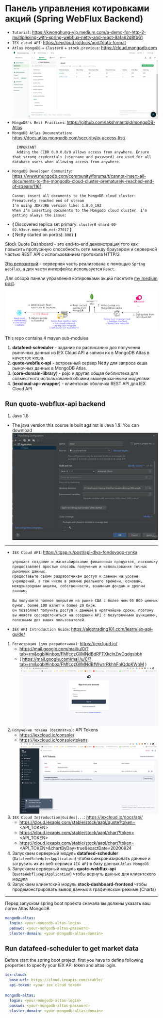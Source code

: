 # Панель управления котировками акций (Spring WebFlux Backend)

* `Tutorial`: https://kwonghung-yip.medium.com/a-demo-for-http-2-multiplexing-with-spring-webflux-netty-and-react-9a1a62d8fb61
* `IEX cloud API`: https://iexcloud.io/docs/api/#data-format
* `Atlas MongoDB` + `Cluster0` + `stock.previous`: https://cloud.mongodb.com
  ![Screenshot-1](screenshot_1.png)
* `MongoDB's Best Practices`: https://github.com/lakshmantgld/mongoDB-Atlas
* `MongoDB Atlas Documentation`: https://docs.atlas.mongodb.com/security/ip-access-list/
  ```text
    IMPORTANT
    Adding the CIDR 0.0.0.0/0 allows access from anywhere. Ensure that strong credentials (username and password) are used for all database users when allowing access from anywhere.
  ```
* `MongoDB Developer Community`: https://www.mongodb.com/community/forums/t/cannot-insert-all-documents-to-the-mongodb-cloud-cluster-prematurely-reached-end-of-stream/1161
  ```text
  Cannot insert all documents to the MongoDB cloud cluster: Prematurely reached end of stream
  I’m using JDK/JRE version like: 1.8.0_192
  When I’m inserting documents to the Mongodb cloud cluster, I’m getting always the issue:
  ```
* **(** Discovered replica set primary: `cluster0-shard-00-02.h3xur.mongodb.net:27017` **)**
* **(** Netty started on port(s): `8081` **)**

Stock Quote Dashboard - это end-to-end демонстрация того как повысить пропускную способность сети между браузером и серверной частью REST API с использованием протокола HTTP/2.

[Это репозитрий](https://github.com/kwonghung-YIP/stock-dashboard-frontend) - сервернвя часть реализована с помощью `Spring WebFlux`, а для части интерфейса используется `React`.


Для обзора панели управления котировками акций посетите [my medium post](https://kwonghung-yip.medium.com/a-demo-for-http-2-multiplexing-with-spring-webflux-netty-and-react-9a1a62d8fb61?sk=eda397c3fcd1a8dd39597bbcb863de71).

![Architecture](architecture.png)

This repo contains 4 maven sub-modules
1. **datafeed-scheduler** - задание по расписанию для получения рыночных данных из IEX Cloud API и записи их в MongoDB Altas в качестве кеша.
2. **quote-webflux-api** - встроенный сервер Netty для запроса кеша рыночных данных в MongoDB Atlas.
3. (**core-domain-library**) - pojo и другая общая библиотека для совместного использования обоими вышеуказанными модулями
4. (**iexcloud-api-wrapper**) - клиентская оболочка REST API для IEX Cloud API

## Run quote-webflux-api backend

1. Java 1.8

* The java version this course is built against is Java 1.8. You can download
  ![Screenshot-2](screenshot_2.png)


---

* `IEX Cloud API`: https://itgap.ru/post/api-dlya-fondovogo-rynka
  ```text
  упрощает создание и масштабирование финансовых продуктов, поскольку предоставляет простые способы получения и использования точных рыночных данных.
  Предоставьте своим разработчикам доступ к данным на уровне учреждений, в том числе в режиме реального времени, основам, международным акциям, собственности, взаимным фондам и другим данным.
  
  Вы получаете полное покрытие на рынке США с более чем 95 000 ценных бумаг, более 100 валют и более 20 бирж.
  Он позволяет получить доступ к данным в кратчайшие сроки, поэтому вы можете сосредоточиться на создании API с безупречными функциями, полезными для ваших пользователей.
  ```
* `IEX API Introduction Guide`: https://algotrading101.com/learn/iex-api-guide/
1. `Регистрация (для разработчика)`: https://iexcloud.io/
   * https://mail.google.com/mail/u/0/?tab=rm&ogbl#inbox/FMfcgzGllMNdBdRFTXkclnZwCqdgsbbh
   * ( https://mail.google.com/mail/u/0/?tab=rm&ogbl#inbox/FMfcgzGllMNdBfWwrrRkhhFnlQdpKWhM )
   ![skmets@gmail.com | a1l9i7e8n](screenshot_6.png)
2. `Получение токена (бесплатно)`: API Tokens
   * https://iexcloud.io/console/
   * https://iexcloud.io/console/tokens
     ![pk_9307e2b4c282427ea29f083ccb31bde4](screenshot_7.png)
3. `IEX Cloud Introduction|Guides|...`: https://iexcloud.io/docs/api/
   * https://cloud.iexapis.com/stable/stock/aapl/quote?token=<API_TOKEN>
   * https://cloud.iexapis.com/stable/stock/aapl/chart?token=<API_TOKEN>
   * https://cloud.iexapis.com/stable/stock/aapl/chart?token=<API_TOKEN>&chartByDay=true&exactDate=20200924
4. Запускаем серверный модуль **datafeed-scheduler** (`DatafeedSchedulerApplication`) чтобы синхронизировать данные и загрузить их из веб-сервиса `IEX API` в базу данных `Atlas MongoDB`
5. Запускаем серверный модуль **quote-webflux-api** (`QuoteWebfluxApiApplication`) чтобы вернуть данные для клиентского модуля 
6. Запускаем клиентский модуль **stock-dashboard-frontend** чтобы продемонстрировать вывод данных в графическом режиме (Charts)


---

Перед запуском spring boot проекта сначала вы должны указать ваш логин Altas MongoDB.

```yaml
mongodb-altas:
  login: <your-mongodb-altas-login>
  passwd: <your-mongodb-altas-password>
  cluster-domain: <your-mongodb-altas-domain>
```
## Run datafeed-scheduler to get market data

Before start the spring boot project, first you have to define following properties to specify your IEX API token and altas login.

```yaml
iex-cloud:
  base-url: https://cloud.iexapis.com/stable/
  api-token: <your iex cloud token>
  
mongodb-altas:
  login: <your-mongodb-altas-login>
  passwd: <your-mongodb-altas-password>
  cluster-domain: <your-mongodb-altas-domain>
```
